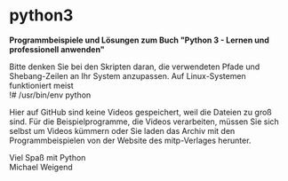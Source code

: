 # python3
<p><b>Programmbeispiele und Lösungen zum Buch "Python 3 - Lernen und professionell anwenden"</b></p>

Bitte denken Sie bei den Skripten daran, die verwendeten Pfade und Shebang-Zeilen an Ihr System anzupassen. 
Auf Linux-Systemen funktioniert meist <br/>
!# /usr/bin/env python
<p>Hier auf GitHub sind keine Videos gespeichert, weil die Dateien zu groß sind. Für die Beispielprogramme, die Videos verarbeiten, müssen Sie sich selbst um Videos kümmern oder Sie laden das Archiv mit den Programmbeispielen von der Website des mitp-Verlages herunter.  </p>

Viel Spaß mit Python <br/>
Michael Weigend

